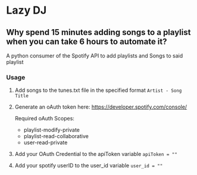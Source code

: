 # Lazy DJ
## Why spend 15 minutes adding songs to a playlist when you can take 6 hours to automate it?
A python consumer of the Spotify API to add playlists and Songs to said playlist

### Usage
1. Add songs to the tunes.txt file in the specified format
`Artist - Song Title`



2. Generate an oAuth token here:
https://developer.spotify.com/console/ 

    Required oAuth Scopes:
    - playlist-modify-private
    - playlist-read-collaborative
    - user-read-private

3. Add your OAuth Credential to the apiToken variable
`apiToken = ""`

4. Add your spotify userID to the user_id variable
`user_id = ""`